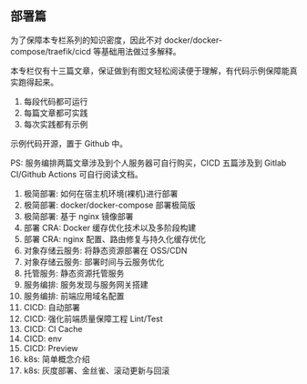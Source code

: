 ## 部署篇

为了保障本专栏系列的知识密度，因此不对 docker/docker-compose/traefik/cicd 等基础用法做过多解释。

本专栏仅有十三篇文章，保证做到有图文轻松阅读便于理解，有代码示例保障能真实跑得起来。

1. 每段代码都可运行
1. 每篇文章都可实践
1. 每次实践都有示例

示例代码开源，置于 Github 中。

PS: 服务编排两篇文章涉及到个人服务器可自行购买，CICD 五篇涉及到 Gitlab CI/Github Actions 可自行阅读文档。

1. 极简部署: 如何在宿主机环境(裸机)进行部署
1. 极简部署: docker/docker-compose 部署极简版
1. 极简部署: 基于 nginx 镜像部署
1. 部署 CRA: Docker 缓存优化技术以及多阶段构建
1. 部署 CRA: nginx 配置、路由修复与持久化缓存优化
1. 对象存储云服务: 将静态资源部署在 OSS/CDN
1. 对象存储云服务: 部署时间与云服务优化
1. 托管服务: 静态资源托管服务
1. 服务编排: 服务发现与服务网关搭建
1. 服务编排: 前端应用域名配置
1. CICD: 自动部署
1. CICD: 强化前端质量保障工程 Lint/Test
1. CICD: CI Cache
1. CICD: env
1. CICD: Preview
1. k8s: 简单概念介绍
1. k8s: 灰度部署、金丝雀、滚动更新与回滚
